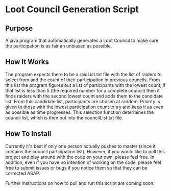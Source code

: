 # Loot Council Generation Script

## Purpose
A java program that automatically generates a Loot Council to make sure the participation is as fair an unbiased as possible.

## How It Works
The program expects there to be a raidList.txt file with the list of raiders to select from and the count of their participation in previous councils. From this list the program figures out a list of participants with the lowest count, if that list is less than 5 (the required number for a complete council) then it finds raiders with the second lowest count and adds them to the candidate list. From this candidate list, participants are chosen at random. Priority is given to those with the lowest participation count to try and keep it as even as possible as time progresses. This selection function determines the council list, which is then put into the councilList.txt file.

## How To Install
Currently it's best if only one person actually pushes to master (since it contains the council participation list). However, if you would like to pull this project and play around with the code on your own, please feel free. In addition, even if you have no intention of working on the code, please feel free to submit issues or bugs if you notice them so that they can be corrected ASAP.

Further instructions on how to pull and run this script are coming soon.
